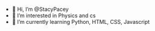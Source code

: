 - 👋 Hi, I’m @StacyPacey
- 👀 I’m interested in Physics and cs
- 🌱 I’m currently learning Python, HTML, CSS, Javascript


